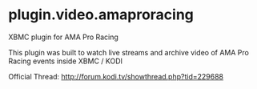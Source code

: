 plugin.video.amaproracing
======================

XBMC plugin for AMA Pro Racing

This plugin was built to watch live streams and archive video of AMA Pro Racing events inside XBMC / KODI

Official Thread: http://forum.kodi.tv/showthread.php?tid=229688
